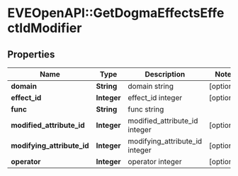 # EVEOpenAPI::GetDogmaEffectsEffectIdModifier

## Properties
Name | Type | Description | Notes
------------ | ------------- | ------------- | -------------
**domain** | **String** | domain string | [optional] 
**effect_id** | **Integer** | effect_id integer | [optional] 
**func** | **String** | func string | 
**modified_attribute_id** | **Integer** | modified_attribute_id integer | [optional] 
**modifying_attribute_id** | **Integer** | modifying_attribute_id integer | [optional] 
**operator** | **Integer** | operator integer | [optional] 



